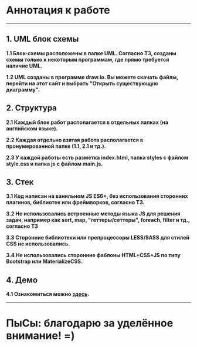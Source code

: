 # Аннотация к работе

---

## 1. UML блок схемы

**1.1 Блок-схемы расположены в папке UML. Согласно ТЗ, созданы схемы только к некоторым программам, где прямо требуется наличие UML.**

**1.2 UML созданы в программе draw.io. Вы можете скачать файлы, перейти на этот сайт и выбрать "Открыть существующую диаграмму".**

## 2. Структура

**2.1 Каждый блок работ располагается в отдельных папках (на английском языке).**

**2.2 Каждая отдельно взятая работа располагается в пронумерованной папке (1.1, 2.1 и тд.).**

**2.3 У каждой работы есть разметка index.html, папка styles c файлом style.css и папка js с файлом main.js.**


## 3. Стек

**3.1 Код написан на ванильном JS ES6+, без использования сторонних плагинов, библиотек или фреймворков, согласно ТЗ.**

**3.2 Не использовались встроенные методы языка JS для решения задач, например как sort, map, "геттеры/сеттеры", foreach, filter и тд., согласно ТЗ**

**3.3 Сторонние библиотеки или препроцессоры LESS/SASS для стилей CSS не использовались.**

**3.4 Не использовались сторонние фаблоны HTML+CSS+JS по типу Bootstrap или MaterializeCSS.**

## 4. Демо

**4.1 Ознакомиться можно [здесь](https://sorting-algorithms-722.netlify.app).**

---

# ПыСы: благодарю за уделённое внимание! =)